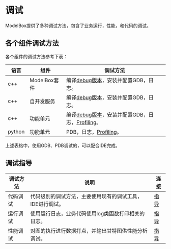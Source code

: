 # 调试

ModelBox提供了多种调试方法，包含了业务运行，性能，和代码的调试。

## 各个组件调试方法

各个组件的调试方法参考下表：

| 语言   | 组件         | 调试方法                                                                                                                   |
| ------ | ------------ | -------------------------------------------------------------------------------------------------------------------------- |
| c++    | ModelBox套件 | 编译[debug版本](../../compile/compile.md#编译和安装)，安装并配置GDB，日志。                                                |
| c++    | 自开发服务   | 编译[debug版本](../../compile/compile.md#编译和安装)，安装并配置GDB，日志。                                                |
| c++    | 功能单元     | 编译[debug版本](../../compile/compile.md#编译和安装)，安装并配置GDB，日志，[Profiling](../../develop/debug/profiling.md)。 |
| python | 功能单元     | PDB，日志，[Profiling](../../develop/debug/profiling.md)。                                                                 |

上述表格中，使用GDB、PDB调试的，可以配合IDE完成。

## 调试指导

| 调试方法 | 说明                                                      | 连接                  |
| -------- | --------------------------------------------------------- | --------------------- |
| 代码调试 | 代码级别的调试方法，主要使用现有的调试工具，IDE进行调试。 | [指导](code-debug.md) |
| 运行调试 | 使用运行日志，业务代码使用log类函数打印相关的日志。       | [指导](log.md)        |
| 性能调试 | 对图的执行进行数据打点，并输出甘特图供性能分析调试。      | [指导](profiling.md)  |
